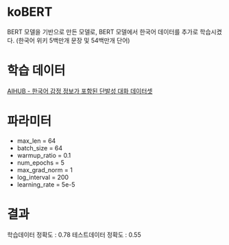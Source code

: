 # koBERT

BERT 모델을 기반으로 만든 모델로, BERT 모델에서 한국어 데이터를 추가로 학습시켰다. (한국어 위키 5백만개 문장 및 54백만개 단어)

# 학습 데이터

[AIHUB - 한국어 감정 정보가 포함된 단발성 대화 데이터셋](https://aihub.or.kr/keti_data_board/language_intelligence)

# 파라미터

- max_len = 64
- batch_size = 64
- warmup_ratio = 0.1
- num_epochs = 5
- max_grad_norm = 1
- log_interval = 200
- learning_rate =  5e-5

# 결과

학습데이터 정확도 : 0.78
테스트데이터 정확도 : 0.55

